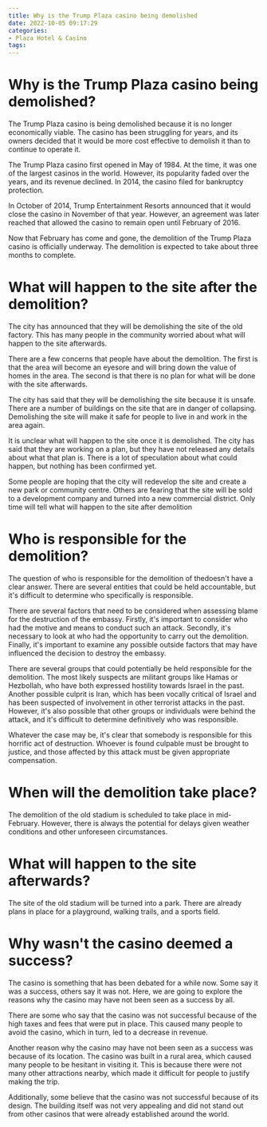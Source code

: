 ```yaml
---
title: Why is the Trump Plaza casino being demolished
date: 2022-10-05 09:17:29
categories:
- Plaza Hotel & Casino
tags:
---
```



#  Why is the Trump Plaza casino being demolished?

The Trump Plaza casino is being demolished because it is no longer economically viable. The casino has been struggling for years, and its owners decided that it would be more cost effective to demolish it than to continue to operate it.

The Trump Plaza casino first opened in May of 1984. At the time, it was one of the largest casinos in the world. However, its popularity faded over the years, and its revenue declined. In 2014, the casino filed for bankruptcy protection.

In October of 2014, Trump Entertainment Resorts announced that it would close the casino in November of that year. However, an agreement was later reached that allowed the casino to remain open until February of 2016.

Now that February has come and gone, the demolition of the Trump Plaza casino is officially underway. The demolition is expected to take about three months to complete.

#  What will happen to the site after the demolition?

The city has announced that they will be demolishing the site of the old factory. This has many people in the community worried about what will happen to the site afterwards.

There are a few concerns that people have about the demolition. The first is that the area will become an eyesore and will bring down the value of homes in the area. The second is that there is no plan for what will be done with the site afterwards.

The city has said that they will be demolishing the site because it is unsafe. There are a number of buildings on the site that are in danger of collapsing. Demolishing the site will make it safe for people to live in and work in the area again.

It is unclear what will happen to the site once it is demolished. The city has said that they are working on a plan, but they have not released any details about what that plan is. There is a lot of speculation about what could happen, but nothing has been confirmed yet.

Some people are hoping that the city will redevelop the site and create a new park or community centre. Others are fearing that the site will be sold to a development company and turned into a new commercial district. Only time will tell what will happen to the site after demolition

#  Who is responsible for the demolition?

The question of who is responsible for the demolition of thedoesn't have a clear answer. There are several entities that could be held accountable, but it's difficult to determine who specifically is responsible.

There are several factors that need to be considered when assessing blame for the destruction of the embassy. Firstly, it's important to consider who had the motive and means to conduct such an attack. Secondly, it's necessary to look at who had the opportunity to carry out the demolition. Finally, it's important to examine any possible outside factors that may have influenced the decision to destroy the embassy.

There are several groups that could potentially be held responsible for the demolition. The most likely suspects are militant groups like Hamas or Hezbollah, who have both expressed hostility towards Israel in the past. Another possible culprit is Iran, which has been vocally critical of Israel and has been suspected of involvement in other terrorist attacks in the past. However, it's also possible that other groups or individuals were behind the attack, and it's difficult to determine definitively who was responsible.

Whatever the case may be, it's clear that somebody is responsible for this horrific act of destruction. Whoever is found culpable must be brought to justice, and those affected by this attack must be given appropriate compensation.

#  When will the demolition take place?

The demolition of the old stadium is scheduled to take place in mid-February. However, there is always the potential for delays given weather conditions and other unforeseen circumstances.

# What will happen to the site afterwards?

The site of the old stadium will be turned into a park. There are already plans in place for a playground, walking trails, and a sports field.

#  Why wasn't the casino deemed a success?

The casino is something that has been debated for a while now. Some say it was a success, others say it was not. Here, we are going to explore the reasons why the casino may have not been seen as a success by all.

There are some who say that the casino was not successful because of the high taxes and fees that were put in place. This caused many people to avoid the casino, which in turn, led to a decrease in revenue.

Another reason why the casino may have not been seen as a success was because of its location. The casino was built in a rural area, which caused many people to be hesitant in visiting it. This is because there were not many other attractions nearby, which made it difficult for people to justify making the trip.

Additionally, some believe that the casino was not successful because of its design. The building itself was not very appealing and did not stand out from other casinos that were already established around the world.